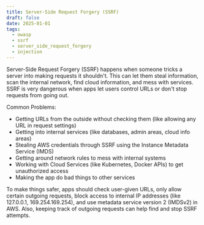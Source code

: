 ```yaml
---
title: Server-Side Request Forgery (SSRF)
draft: false
date: 2025-01-01
tags:
  - owasp
  - ssrf
  - server_side_request_forgery
  - injection
---
```


Server-Side Request Forgery (SSRF) happens when someone tricks a server into making requests it shouldn't. This can let them steal information, scan the internal network, find cloud information, and mess with services. SSRF is very dangerous when apps let users control URLs or don't stop requests from going out.

Common Problems:

- Getting URLs from the outside without checking them (like allowing any URL in request settings)
- Getting into internal services (like databases, admin areas, cloud info areas)
- Stealing AWS credentials through SSRF using the Instance Metadata Service (IMDS)
- Getting around network rules to mess with internal systems
- Working with Cloud Services (like Kubernetes, Docker APIs) to get unauthorized access
- Making the app do bad things to other services

To make things safer, apps should check user-given URLs, only allow certain outgoing requests, block access to internal IP addresses (like 127.0.0.1, 169.254.169.254), and use metadata service version 2 (IMDSv2) in AWS. Also, keeping track of outgoing requests can help find and stop SSRF attempts.
